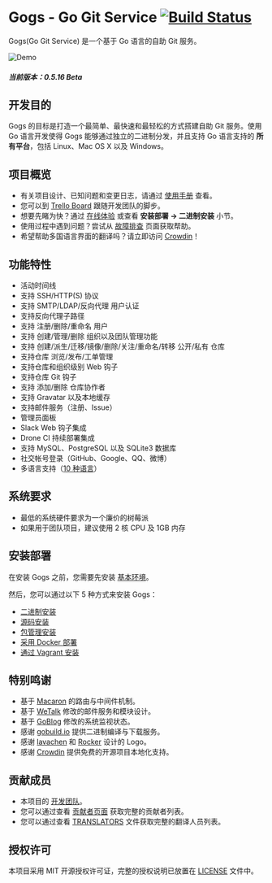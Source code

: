 Gogs - Go Git Service [![Build Status](https://travis-ci.org/gogits/gogs.svg?branch=master)](https://travis-ci.org/gogits/gogs)
=====================

Gogs(Go Git Service) 是一个基于 Go 语言的自助 Git 服务。

![Demo](http://gogs.qiniudn.com/gogs_demo.gif)

##### 当前版本：0.5.16 Beta

## 开发目的

Gogs 的目标是打造一个最简单、最快速和最轻松的方式搭建自助 Git 服务。使用 Go 语言开发使得 Gogs 能够通过独立的二进制分发，并且支持 Go 语言支持的 **所有平台**，包括 Linux、Mac OS X 以及 Windows。

## 项目概览

- 有关项目设计、已知问题和变更日志，请通过  [使用手册](http://gogs.io/docs/intro/) 查看。
- 您可以到 [Trello Board](https://trello.com/b/uxAoeLUl/gogs-go-git-service) 跟随开发团队的脚步。
- 想要先睹为快？通过 [在线体验](https://try.gogs.io/unknwon/gogs) 或查看 **安装部署 -> 二进制安装** 小节。
- 使用过程中遇到问题？尝试从 [故障排查](http://gogs.io/docs/intro/troubleshooting.md) 页面获取帮助。
- 希望帮助多国语言界面的翻译吗？请立即访问 [Crowdin](https://crowdin.com/project/gogs)！

## 功能特性

- 活动时间线
- 支持 SSH/HTTP(S) 协议
- 支持 SMTP/LDAP/反向代理 用户认证
- 支持反向代理子路径
- 支持 注册/删除/重命名 用户
- 支持 创建/管理/删除 组织以及团队管理功能
- 支持 创建/派生/迁移/镜像/删除/关注/重命名/转移 公开/私有 仓库
- 支持仓库 浏览/发布/工单管理
- 支持仓库和组织级别 Web 钩子
- 支持仓库 Git 钩子
- 支持 添加/删除 仓库协作者
- 支持 Gravatar 以及本地缓存
- 支持邮件服务（注册、Issue）
- 管理员面板
- Slack Web 钩子集成
- Drone CI 持续部署集成
- 支持 MySQL、PostgreSQL 以及 SQLite3 数据库
- 社交帐号登录（GitHub、Google、QQ、微博）
- 多语言支持（[10 种语言]([more](https://crowdin.com/project/gogs))）

## 系统要求

- 最低的系统硬件要求为一个廉价的树莓派
- 如果用于团队项目，建议使用 2 核 CPU 及 1GB 内存

## 安装部署

在安装 Gogs 之前，您需要先安装 [基本环境](http://gogs.io/docs/installation/)。

然后，您可以通过以下 5 种方式来安装 Gogs：

- [二进制安装](http://gogs.io/docs/installation/install_from_binary.md)
- [源码安装](http://gogs.io/docs/installation/install_from_source.md)
- [包管理安装](http://gogs.io/docs/installation/install_from_packages.md)
- [采用 Docker 部署](https://github.com/gogits/gogs/tree/master/docker)
- [通过 Vagrant 安装](https://github.com/geerlingguy/ansible-vagrant-examples/tree/master/gogs)

## 特别鸣谢

- 基于 [Macaron](https://github.com/Unknwon/macaron) 的路由与中间件机制。
- 基于 [WeTalk](https://github.com/beego/wetalk) 修改的邮件服务和模块设计。
- 基于 [GoBlog](https://github.com/fuxiaohei/goblog) 修改的系统监视状态。
- 感谢 [gobuild.io](http://gobuild.io) 提供二进制编译与下载服务。
- 感谢 [lavachen](http://www.lavachen.cn/) 和 [Rocker](http://weibo.com/rocker1989) 设计的 Logo。
- 感谢 [Crowdin](https://crowdin.com/project/gogs) 提供免费的开源项目本地化支持。

## 贡献成员

- 本项目的 [开发团队](http://gogs.io/team)。
- 您可以通过查看 [贡献者页面](https://github.com/gogits/gogs/graphs/contributors) 获取完整的贡献者列表。
- 您可以通过查看 [TRANSLATORS](conf/locale/TRANSLATORS) 文件获取完整的翻译人员列表。

## 授权许可

本项目采用 MIT 开源授权许可证，完整的授权说明已放置在 [LICENSE](https://github.com/gogits/gogs/blob/master/LICENSE) 文件中。

